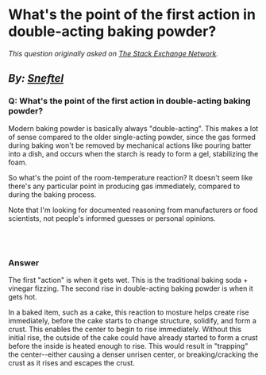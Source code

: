 # What's the point of the first action in double-acting baking powder?

_This question originally asked on [The Stack Exchange Network](https://cooking.stackexchange.com/q/103636)._

_By: [Sneftel](https://cooking.stackexchange.com/u/58067)_
<br>
--------------------------------------------
### Q: What's the point of the first action in double-acting baking powder?
<p>Modern baking powder is basically always "double-acting". This makes a lot of sense compared to the older single-acting powder, since the gas formed during baking won't be removed by mechanical actions like pouring batter into a dish, and occurs when the starch is ready to form a gel, stabilizing the foam.</p>

<p>So what's the point of the room-temperature reaction? It doesn't seem like there's any particular point in producing gas immediately, compared to during the baking process.</p>

<p>Note that I'm looking for documented reasoning from manufacturers or food scientists, not people's informed guesses or personal opinions.</p>

<br><br>
### Answer 
<p>The first "action" is when it gets wet. This is the traditional baking soda + vinegar fizzing. The second rise in double-acting baking powder is when it gets hot. </p>

<p>In a baked item, such as a cake, this reaction to mosture helps create rise immediately, before the cake starts to change structure, solidify, and form a crust. This enables the center to begin to rise immediately. Without this initial rise, the outside of the cake could have already started to form a crust before the inside is heated enough to rise. This would result in "trapping" the center--either causing a denser unrisen center, or breaking/cracking the crust as it rises and escapes the crust.</p>

